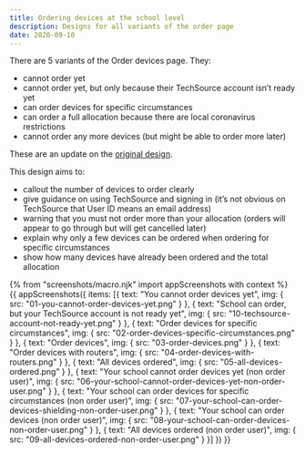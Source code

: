 ```yaml
---
title: Ordering devices at the school level
description: Designs for all variants of the order page
date: 2020-09-10
---
```


There are 5 variants of the Order devices page. They:

- cannot order yet
- cannot order yet, but only because their TechSource account isn’t ready yet
- can order devices for specific circumstances
- can order a full allocation because there are local coronavirus restrictions
- cannot order any more devices (but might be able to order more later)

These are an update on the [original design](/school-devices/#order-devices-order-now-local-restrictions-imposed).

This design aims to:
- callout the number of devices to order clearly
- give guidance on using TechSource and signing in (it’s not obvious on TechSource that User ID means an email address)
- warning that you must not order more than your allocation (orders will appear to go through but will get cancelled later)
- explain why only a few devices can be ordered when ordering for specific circumstances
- show how many devices have already been ordered and the total allocation

{% from "screenshots/macro.njk" import appScreenshots with context %}
{{ appScreenshots({
  items: [{
      text: "You cannot order devices yet",
      img: { src: "01-you-cannot-order-devices-yet.png" }
    }, {
      text: "School can order, but your TechSource account is not ready yet",
      img: { src: "10-techsource-account-not-ready-yet.png" }
    }, {
      text: "Order devices for specific circumstances",
      img: { src: "02-order-devices-specific-circumstances.png" }
    }, {
      text: "Order devices",
      img: { src: "03-order-devices.png" }
    }, {
      text: "Order devices with routers",
      img: { src: "04-order-devices-with-routers.png" }
    }, {
      text: "All devices ordered",
      img: { src: "05-all-devices-ordered.png" }
    }, {
      text: "Your school cannot order devices yet (non order user)",
      img: { src: "06-your-school-cannot-order-devices-yet-non-order-user.png" }
    }, {
      text: "Your school can order devices for specific circumstances (non order user)",
      img: { src: "07-your-school-can-order-devices-shielding-non-order-user.png" }
    }, {
      text: "Your school can order devices (non order user)",
      img: { src: "08-your-school-can-order-devices-non-order-user.png" }
    }, {
      text: "All devices ordered (non order user)",
      img: { src: "09-all-devices-ordered-non-order-user.png" }
    }]
}) }}
